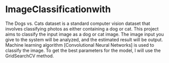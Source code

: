# ImageClassificationwith
The Dogs vs. Cats dataset is a standard computer vision dataset that involves classifying photos as either containing a dog or cat. This project aims to classify the input image as a dog or cat image. The image input you give to the system will be analyzed, and the estimated result will be output. Machine learning algorithm [Convolutional Neural Networks] is used to classify the image. To get the best parameters for the model, I will use the GridSearchCV method.
